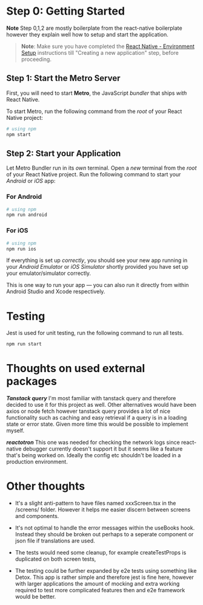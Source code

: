 # Step 0: Getting Started

**Note** Step 0,1,2 are mostly boilerplate from the react-native boilerplate however they explain well how to setup and start the application.

> **Note**: Make sure you have completed the [React Native - Environment Setup](https://reactnative.dev/docs/environment-setup) instructions till "Creating a new application" step, before proceeding.

## Step 1: Start the Metro Server

First, you will need to start **Metro**, the JavaScript _bundler_ that ships _with_ React Native.

To start Metro, run the following command from the _root_ of your React Native project:

```bash
# using npm
npm start
```

## Step 2: Start your Application

Let Metro Bundler run in its _own_ terminal. Open a _new_ terminal from the _root_ of your React Native project. Run the following command to start your _Android_ or _iOS_ app:

### For Android

```bash
# using npm
npm run android
```

### For iOS

```bash
# using npm
npm run ios
```

If everything is set up _correctly_, you should see your new app running in your _Android Emulator_ or _iOS Simulator_ shortly provided you have set up your emulator/simulator correctly.

This is one way to run your app — you can also run it directly from within Android Studio and Xcode respectively.

# Testing

Jest is used for unit testing, run the following command to run all tests.

```bash
npm run start
```

# Thoughts on used external packages

**_Tanstack query_** I'm most familiar with tanstack query and therefore decided to use it for this project as well. Other alternatives would have been axios or node fetch however tanstack query provides a lot of nice functionality such as caching and easy retrieval if a query is in a loading state or error state. Given more time this would be possible to implement myself.

**_reactotron_** This one was needed for checking the network logs since react-native debugger currently doesn't support it but it seems like a feature that's being worked on. Ideally the config etc shouldn't be loaded in a production environment.

# Other thoughts

- It's a slight anti-pattern to have files named xxxScreen.tsx in the /screens/ folder. However it helps me easier discern between screens and components.

- It's not optimal to handle the error messages within the useBooks hook. Instead they should be broken out perhaps to a seperate component or json file if translations are used.

- The tests would need some cleanup, for example createTestProps is duplicated on both screen tests,

- The testing could be further expanded by e2e tests using something like Detox. This app is rather simple and therefore jest is fine here, however with larger applications the amount of mocking and extra working required to test more complicated features then and e2e framework would be better.
